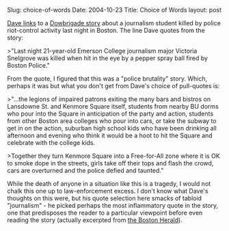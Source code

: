 Slug: choice-of-words
Date: 2004-10-23
Title: Choice of Words
layout: post

[Dave links](http://archive.scripting.com/2004/10/22#When:5:44:31AM) to a [Dowbrigade story](http://blogs.law.harvard.edu/dowbrigade/2004/10/22#a4027) about a journalism student killed by police riot-control activity last night in Boston. The line Dave quotes from the story:

&gt;&quot;Last night 21-year-old Emerson College journalism major Victoria Snelgrove was killed when hit in the eye by a pepper spray ball fired by Boston Police.&quot;

From the quote, I figured that this was a &quot;police brutality&quot; story. Which, perhaps it was but what you don&#39;t get from Dave&#39;s choice of pull-quotes is:

&gt;&quot;...the legions of impaired patrons exiting  the many bars and bistros on Lansdowne St. and Kenmore Square itself,  students from nearby BU dorms who pour into the Square in anticipation  of the party and action, students from other Boston area colleges who pour into cars, or take the subway to get in on the action, suburban  high school kids who have been drinking all afternoon and evening who think it would be a hoot to hit the Square and celebrate with the college kids.

&gt;Together they turn Kenmore Square into a Free-for-All zone where it is OK to smoke dope in the streets, girls take off their tops and flash  the crowd, cars are overturned and the police defied and taunted.&quot;

While the death of anyone in a situation like this is a tragedy, I would not chalk this one up to law-enforcement excess. I don&#39;t know what Dave&#39;s thoughts on this were, but his quote selection here smacks of tabloid &quot;journalism&quot; - he picked perhaps the most inflammatory quote in the story, one that predisposes the reader to a particular viewpoint before even reading the story (actually excerpted from [the Boston Herald](http://news.bostonherald.com/localRegional/view.bg?articleid=50315)).
